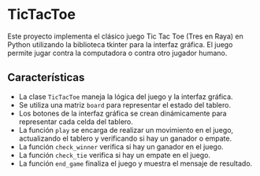 # TicTacToe

Este proyecto implementa el clásico juego Tic Tac Toe (Tres en Raya) en Python utilizando la biblioteca tkinter para la interfaz gráfica. El juego permite jugar contra la computadora o contra otro jugador humano.

## Características

- La clase `TicTacToe` maneja la lógica del juego y la interfaz gráfica.
- Se utiliza una matriz `board` para representar el estado del tablero.
- Los botones de la interfaz gráfica se crean dinámicamente para representar cada celda del tablero.
- La función `play` se encarga de realizar un movimiento en el juego, actualizando el tablero y verificando si hay un ganador o empate.
- La función `check_winner` verifica si hay un ganador en el juego.
- La función `check_tie` verifica si hay un empate en el juego.
- La función `end_game` finaliza el juego y muestra el mensaje de resultado.
